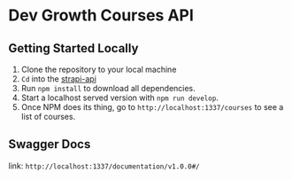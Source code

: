 # Dev Growth Courses API

## Getting Started Locally

1. Clone the repository to your local machine
1. `Cd` into the [strapi-api](https://github.com/LadyKerr/DevGrowthCourses/tree/main/strapi-api)
1. Run `npm install` to download all dependencies.
1. Start a localhost served version with `npm run develop`.
1. Once NPM does its thing, go to `http://localhost:1337/courses` to see a list of courses.

## Swagger Docs

link: `http://localhost:1337/documentation/v1.0.0#/`
